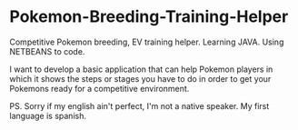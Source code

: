 # Pokemon-Breeding-Training-Helper
Competitive Pokemon breeding, EV training helper. Learning JAVA. Using NETBEANS to code.

I want to develop a basic application that can help Pokemon players in which it shows the steps or stages you have to do in order to get your Pokemons ready for a competitive environment.

PS. Sorry if my english ain't perfect, I'm not a native speaker. My first language is spanish.
